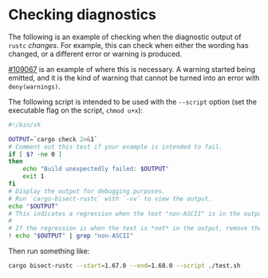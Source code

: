 # Checking diagnostics

The following is an example of checking when the diagnostic output of `rustc` *changes*.
For example, this can check when either the wording has changed, or a different error or warning is produced.

[#109067](https://github.com/rust-lang/rust/issues/109067) is an example of where this is necessary.
A warning started being emitted, and it is the kind of warning that cannot be turned into an error with `deny(warnings)`.

The following script is intended to be used with the `--script` option (set the executable flag on the script, `chmod u+x`):

```sh
#!/bin/sh

OUTPUT=`cargo check 2>&1`
# Comment out this test if your example is intended to fail.
if [ $? -ne 0 ]
then
    echo "Build unexpectedly failed: $OUTPUT"
    exit 1
fi
# Display the output for debugging purposes.
# Run `cargo-bisect-rustc` with `-vv` to view the output.
echo "$OUTPUT"
# This indicates a regression when the text "non-ASCII" is in the output.
#
# If the regression is when the text is *not* in the output, remove the `!` prefix.
! echo "$OUTPUT" | grep "non-ASCII"
```

Then run something like:

```sh
cargo bisect-rustc --start=1.67.0 --end=1.68.0 --script ./test.sh
```
